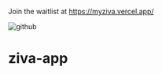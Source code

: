 Join the waitlist at https://myziva.vercel.app/

![github](https://github.com/user-attachments/assets/7b77704b-c966-4d72-91b3-c6eee8aef169)
# ziva-app
